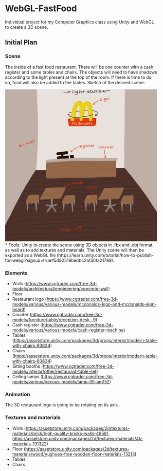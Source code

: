 # WebGL-FastFood
Individual project for my Computer Graphics class using Unity and WebGL to create a 3D scene.

## Initial Plan

### Scene
The inside of a fast food restaurant. There will be one counter with a cash register and some tables and chairs. The objects will need to have shadows according to the light present at the top of the room. If there is time to do so, food will also be added to the tables. Sketch of the desired scene:

<img src="https://github.com/lorena-ang/WebGL-FastFood/blob/main/SceneSketch.png" width="500">
* Tools: Unity to create the scene using 3D objects in .fbx and .obj format, as well as to add textures and materials. The Unity scene will then be exported as a WebGL file (https://learn.unity.com/tutorial/how-to-publish-for-webgl?signup=true#5d92519bedbc2a130fa21789).

### Elements
  - Walls (https://www.cgtrader.com/free-3d-models/architectural/engineering/concrete-wall)
  - Floor
  - Restaurant logo (https://www.cgtrader.com/free-3d-models/various/various-models/mcdonalds-logo-and-mcdonalds-sign-board)
  - Counter (https://www.cgtrader.com/free-3d-models/furniture/table/reception-desk--9)
  - Cash register (https://www.cgtrader.com/free-3d-models/various/various-models/cash-register-machine)
  - Tables (https://assetstore.unity.com/packages/3d/props/interior/modern-table-with-chairs-83834)
  - Chairs (https://assetstore.unity.com/packages/3d/props/interior/modern-table-with-chairs-83834)
  - Sitting booths (https://www.cgtrader.com/free-3d-models/interior/other/restaurant-table-set)
  - Ceiling lamps (https://www.cgtrader.com/free-3d-models/various/various-models/lamp-05-am152)

### Animation
The 3D restaurant logo is going to be rotating on its axis.

### Textures and materials
  - Walls (https://assetstore.unity.com/packages/2d/textures-materials/brick/high-quality-bricks-walls-49581, https://assetstore.unity.com/packages/2d/textures-materials/4k-materials-191322)
  - Floor (https://assetstore.unity.com/packages/2d/textures-materials/wood/yughues-free-wooden-floor-materials-13213)
  - Tables
  - Chairs

